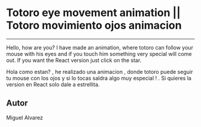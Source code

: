 <h1> Totoro eye movement animation  || Totoro movimiento ojos animacion </h1>

<hr>

<p>Hello, how are you? I have made an animation, where totoro can follow your mouse with his eyes and if you touch him something very special will come out. If you want the React version just click on the star.</p>

<p>Hola como estan? , he realizado una animacion , donde totoro puede seguir tu mouse con los ojos y si lo tocas saldra algo muy especial ! . Si quieres la version en React solo dale a estrellita.</p>


<h2>Autor</h2>
<span>Miguel Alvarez</span>

